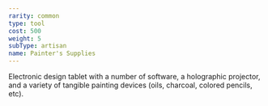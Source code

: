 ```yaml
---
rarity: common
type: tool
cost: 500
weight: 5
subType: artisan
name: Painter's Supplies
---
```

Electronic design tablet with a number of software, a holographic projector, and a variety of tangible painting
devices (oils, charcoal, colored pencils, etc).

